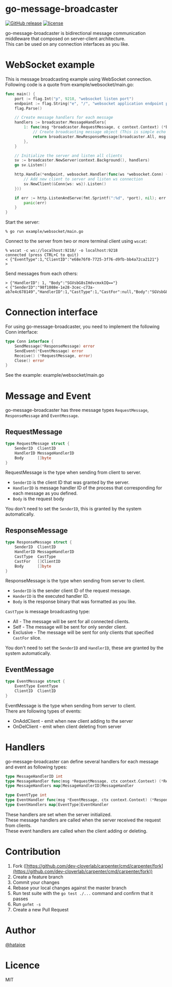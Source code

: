 # go-message-broadcaster

[![GitHub release](https://img.shields.io/github/release/dev-cloverlab/go-message-broadcaster.svg?style=flat-square)](https://github.com/dev-cloverlab/go-message-broadcaster)
[![license](https://img.shields.io/github/license/dev-cloverlab/go-message-broadcaster.svg?style=flat-square)](https://github.com/dev-cloverlab/go-message-broadcaster)

go-message-broadcaster is bidirectional message communication middleware that composed on server-client architecture.  
This can be used on any connection interfaces as you like.  

# WebSocket example

This is message broadcasting example using WebSocket connection.  
Following code is a quote from example/websocket/main.go:

```go
func main() {
	port := flag.Int("p", 9218, "websocket listen port")
	endpoint := flag.String("e", "/", "websocket application endpoint path")
	flag.Parse()

    // Create message handlers for each message 
    handlers := broadcaster.MessageHandlers{
		1: func(msg *broadcaster.RequestMessage, c context.Context) (*broadcaster.ResponseMessage, error) {
            // Create broadcasting message object (This is simple echo handler).
			return broadcaster.NewResponseMessage(broadcaster.All, msg.Body), nil
		},
	}

    // Initialize the server and listen all clients
	sv := broadcaster.NewServer(context.Background(), handlers)
	go sv.Listen()

	http.Handle(*endpoint, websocket.Handler(func(ws *websocket.Conn) {
        // Add new client to server and listen ws connection
		sv.NewClient(&Conn{ws: ws}).Listen()
	}))

	if err := http.ListenAndServe(fmt.Sprintf(":%d", *port), nil); err != nil {
		panic(err)
	}
}
```

Start the server:

```
% go run example/websocket/main.go
```

Connect to the server from two or more terminal client using `wscat`:

```
% wscat -c ws://localhost:9218/ -o localhost:9218
connected (press CTRL+C to quit)
< {"EventType":1,"ClientID":"e68e76f0-7725-3f76-d9fb-bb4a72ca2121"}
> 
```

Send messages from each others:

```
> {"HandlerID": 1, "Body":"SGVsbG8sIHdvcmxkIQ=="}
< {"SenderID":"98f1088e-1e28-3cec-c73a-ab7e4c678149","HandlerID":1,"CastType":1,"CastFor":null,"Body":"SGVsbG8sIHdvcmxkIQ=="}
```

# Connection interface

For using go-message-broadcaster, you need to implement the following Conn interface:

```go
type Conn interface {
	SendMessage(*ResponseMessage) error
	SendEvent(*EventMessage) error
	Receive() (*RequestMessage, error)
	Close() error
}
```

See the example: example/websocket/main.go

# Message and Event

go-message-broadcaster has three message types `RequestMessage`, `ResponseMessage` and `EventMessage`.  

## RequestMessage 

```go
type RequestMessage struct {
	SenderID  ClientID
	HandlerID MessageHandlerID
	Body      []byte
}
```

RequestMessage is the type when sending from client to server.  

- `SenderID` is the client ID that was granted by the server.  
- `HandlerID` is message handler ID of the process that corresponding for each message as you defined.  
- `Body` is the request body

You don't need to set the `SenderID`, this is granted by the system automatically.   

## ResponseMessage

```go
type ResponseMessage struct {
	SenderID  ClientID
	HandlerID MessageHandlerID
	CastType  CastType
	CastFor   []ClientID
	Body      []byte
}
```

ResponseMessage is the type when sending from server to client.  

- `SenderID` is the sender client ID of the request message.  
- `HanderID` is the executed handler ID.   
- `Body` is the response binary that was formatted as you like.

`CastType` is message broadcasting type:  

- All - The message will be sent for all connected clients.
- Self - The message will be sent for only sender client.
- Exclusive - The message will be sent for only clients that specified `CastFor` slice.

You don't need to set the `SenderID` and `HandlerID`, these are granted by the system automatically.  

## EventMessage

```go
type EventMessage struct {
	EventType EventType
	ClientID  ClientID
}
```

EventMessage is the type when sending from server to client.  
There are following types of events:

- OnAddClient - emit when new client adding to the server
- OnDelClient - emit when client deleting from server

# Handlers 

go-message-broadcaster can define several handlers for each message and event as following types:

```go
type MessageHandlerID int
type MessageHandler func(msg *RequestMessage, ctx context.Context) (*ResponseMessage, error)
type MessageHandlers map[MessageHandlerID]MessageHandler

type EventType int
type EventHandler func(msg *EventMessage, ctx context.Context) (*ResponseMessage, error)
type EventHandlers map[EventType]EventHandler

```

These handlers are set when the server initialized.  
These message handlers are called when the server received the request from clients.  
These event handlers are called when the client adding or deleting.  

# Contribution

1. Fork ([https://github.com/dev-cloverlab/carpenter/cmd/carpenter/fork](https://github.com/dev-cloverlab/carpenter/cmd/carpenter/fork))
1. Create a feature branch
1. Commit your changes
1. Rebase your local changes against the master branch
1. Run test suite with the `go test ./...` command and confirm that it passes
1. Run `gofmt -s`
1. Create a new Pull Request

# Author

[@hatajoe](https://twitter.com/hatajoe)

# Licence

MIT
